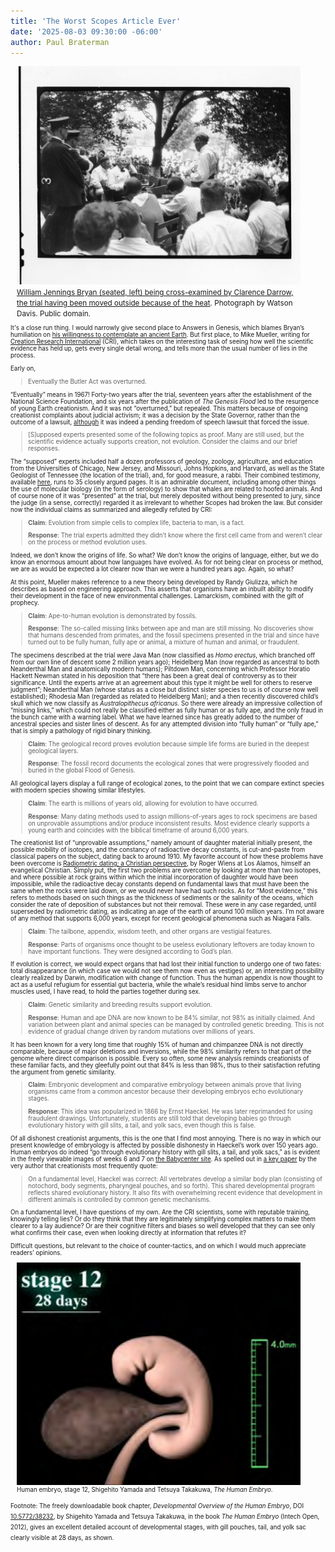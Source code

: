 ```yaml
---
title: 'The Worst Scopes Article Ever'
date: '2025-08-03 09:30:00 -06:00'
author: Paul Braterman
---
```


<figure class="on-the-left-side" style="margin-top: 10px; margin-right: 40px; margin-bottom: 10px; margin-left: 10px;">

<img src="/uploads/2025/Braterman_Darrow_Interrogating_Bryan.jpg" alt="Darrow interrogating Bryan out-of-doors"/>

<figcaption><small> <a href="https://upload.wikimedia.org/wikipedia/commons/0/0d/Tennessee_v._John_T._Scopes_Trial-_Outdoor_proceedings_on_July_20%2C_1925%2C_showing_William_Jennings_Bryan_and_Clarence_Darrow._%282_of_4_photos%29_%282898243103%29_crop.jpg "> William Jennings Bryan (seated, left) being cross-examined by Clarence Darrow, the trial having been moved outside because of the heat<a>. Photograph by Watson Davis. Public domain.<small></figcaption>

</figure>

It's a close run thing. I would narrowly give second place to Answers in Genesis, which blames Bryan’s humiliation on <a href="https://answersingenesis.org/blogs/ken-ham/2025/06/13/partnering-with-faithful-fathers/">his willingness to contemplate an ancient Earth</a>. But first place, to Mike Mueller, writing for <a href="https://www.icr.org/article/scopes-monkey-trial-battle-worldviews/">Creation Research International</a> (CRI), which takes on the interesting task of seeing how well the scientific evidence has held up, gets every single detail wrong, and tells more than the usual number of lies in the process. 

Early on,

<blockquote>Eventually the Butler Act was overturned.</blockquote>

“Eventually” means in 1967! Forty-two years after the trial, seventeen years after the establishment of the National Science Foundation, and six years after the publication of <i>The Genesis Flood</i> led to the resurgence of young Earth creationism. And it was not “overturned,” but repealed. This matters because of ongoing creationist complaints about judicial activism; it was a decision by the State Governor, rather than the outcome of a lawsuit, <a href="https://en.wikipedia.org/wiki/Butler_Act">although</a> it was indeed a pending freedom of speech lawsuit that forced the issue.

<!--more-->

<blockquote>[S]upposed experts presented some of the following topics as proof. Many are still used, but the scientific evidence actually supports creation, not evolution. Consider the claims and our brief responses.</blockquote>

The “supposed” experts included half a dozen professors of geology, zoology, agriculture, and education from the Universities of Chicago, New Jersey, and Missouri, Johns Hopkins, and Harvard, as well as the State Geologist of Tennessee (the location of the trial), and, for good measure, a rabbi. Their combined testimony, available <a href="https://profjoecain.net/scopes-monkey-trial-1925-complete-trial-transcripts/">here</a>, runs to 35 closely argued pages. It is an admirable document, including among other things the use of molecular biology (in the form of serology) to show that whales are related to hoofed animals. And of course none of it was “presented” at the trial, but merely deposited without being presented to jury, since the judge (in a sense, correctly) regarded it as irrelevant to whether Scopes had broken the law. But consider now the individual claims as summarized and allegedly refuted by CRI:

<blockquote><strong>Claim</strong>: Evolution from simple cells to complex life, bacteria to man, is a fact.

<strong>Response</strong>: The trial experts admitted they didn’t know where the first cell came from and weren’t clear on the process or method evolution uses. </blockquote>

Indeed, we don’t know the origins of life. So what? We don’t know the origins of language, either, but we do know an enormous amount about how languages have evolved. As for not being clear on process or method, we are as would be expected a lot clearer now than we were a hundred years ago. Again, so what? 

At this point, Mueller makes reference to a new theory being developed by Randy Giulizza, which he describes as based on engineering approach. This asserts that organisms have an inbuilt ability to modify their development in the face of new environmental challenges. Lamarckism, combined with the gift of prophecy.

<blockquote><strong>Claim</strong>: Ape-to-human evolution is demonstrated by fossils.

<strong>Response</strong>: The so-called missing links between ape and man are still missing. No discoveries show that humans descended from primates, and the fossil specimens presented in the trial and since have turned out to be fully human, fully ape or animal, a mixture of human and animal, or fraudulent.</blockquote>

The specimens described at the trial were Java Man (now classified as <i>Homo erectus</i>, which branched off from our own line of descent some 2 million years ago); Heidelberg Man (now regarded as ancestral to both Neanderthal Man and anatomically modern humans); Piltdown Man, concerning which Professor Horatio Hackett Newman stated in his deposition that “there has been a great deal of controversy as to their significance. Until the experts arrive at an agreement about this type it might be well for others to reserve judgment”; Neanderthal Man (whose status as a close but distinct sister species to us is of course now well established); Rhodesia Man (regarded as related to Heidelberg Man); and a then recently discovered child’s skull which we now classify as <i>Australopithecus africanus</i>. So there were already an impressive collection of “missing links,” which could not really be classified either as fully human or as fully ape, and the only fraud in the bunch came with a warning label. What we have learned since has greatly added to the number of ancestral species and sister lines of descent. As for any attempted division into “fully human” or “fully ape,” that is simply a pathology of rigid binary thinking.

<blockquote><strong>Claim</strong>: The geological record proves evolution because simple life forms are buried in the deepest geological layers.

<strong>Response</strong>: The fossil record documents the ecological zones that were progressively flooded and buried in the global Flood of Genesis. </blockquote>

All geological layers display a full range of ecological zones, to the point that we can compare extinct species with modern species showing similar lifestyles. 

<blockquote><strong>Claim</strong>: The earth is millions of years old, allowing for evolution to have occurred.

<strong>Response</strong>: Many dating methods used to assign millions-of-years ages to rock specimens are based on unprovable assumptions and/or produce inconsistent results. Most evidence clearly supports a young earth and coincides with the biblical timeframe of around 6,000 years.</blockquote>

The creationist list of “unprovable assumptions,” namely amount of daughter material initially present, the possible mobility of isotopes, and the constancy of radioactive decay constants, is cut-and-paste from classical papers on the subject, dating back to around 1910. My favorite account of how these problems have been overcome is <a href="https://www.asa3.org/ASA/resources/Wiens2002.pdf">Radiometric dating; a Christian perspective</a>, by Roger Wiens at Los Alamos, himself an evangelical Christian. Simply put, the first two problems are overcome by looking at more than two isotopes, and where possible at rock grains within which the initial incorporation of daughter would have been impossible, while the radioactive decay constants depend on fundamental laws that must have been the same when the rocks were laid down, or we would never have had such rocks. As for “Most evidence,” this refers to methods based on such things as the thickness of sediments or the salinity of the oceans, which consider the rate of deposition of substances but not their removal. These were in any case regarded, until superseded by radiometric dating, as indicating an age of the earth of around 100 million years. I’m not aware of any method that supports 6,000 years, except for recent geological phenomena such as Niagara Falls.

<blockquote><strong>Claim</strong>: The tailbone, appendix, wisdom teeth, and other organs are vestigial features.

<strong>Response</strong>: Parts of organisms once thought to be useless evolutionary leftovers are today known to have important functions. They were designed according to God’s plan.</blockquote>

If evolution is correct, we would expect organs that had lost their initial function to undergo one of two fates: total disappearance (in which case we would not see them now even as vestiges) or, an interesting possibility clearly realized by Darwin, modification with change of function. Thus the human appendix is now thought to act as a useful refugium for essential gut bacteria, while the whale’s residual hind limbs serve to anchor muscles used, I have read, to hold the parties together during sex.

<blockquote><strong>Claim</strong>: Genetic similarity and breeding results support evolution.

<strong>Response</strong>: Human and ape DNA are now known to be 84% similar, not 98% as initially claimed. And variation between plant and animal species can be managed by controlled genetic breeding. This is not evidence of gradual change driven by random mutations over millions of years.</blockquote>

It has been known for a very long time that roughly 15% of human and chimpanzee DNA is not directly comparable, because of major deletions and inversions, while the 98% similarity refers to that part of the genome where direct comparison is possible. Every so often, some new analysis reminds creationists of these familiar facts, and they gleefully point out that 84% is less than 98%, thus to their satisfaction refuting the argument from genetic similarity.

<blockquote><strong>Claim</strong>: Embryonic development and comparative embryology between animals prove that living organisms came from a common ancestor because their developing embryos echo evolutionary stages.

<strong>Response</strong>: This idea was popularized in 1866 by Ernst Haeckel. He was later reprimanded for using fraudulent drawings. Unfortunately, students are still told that developing babies go through evolutionary history with gill slits, a tail, and yolk sacs, even though this is false. </blockquote>

Of all dishonest creationist arguments, this is the one that I find most annoying. There is no way in which our present knowledge of embryology is affected by possible dishonesty in Haeckel’s work over 150 years ago. Human embryos do indeed “go through evolutionary history with gill slits, a tail, and yolk sacs,” as is evident in the freely viewable images of weeks 6 and 7 on <a href="https://www.babycenter.com/pregnancy/week-by-week">the Babycenter site</a>. As spelled out in <a href="https://www.science.org/doi/10.1126/science.280.5366.983c">a key paper</a> by the very author that creationists most frequently quote:

<blockquote>On a fundamental level, Haeckel was correct: All vertebrates develop a similar body plan (consisting of notochord, body segments, pharyngeal pouches, and so forth). This shared developmental program reflects shared evolutionary history. It also fits with overwhelming recent evidence that development in different animals is controlled by common genetic mechanisms.</blockquote>

On a fundamental level, I have questions of my own. Are the CRI scientists, some with reputable training, knowingly telling lies? Or do they think that they are legitimately simplifying complex matters to make them clearer to a lay audience? Or are their cognitive filters and biases so well developed that they can see only what confirms their case, even when looking directly at information that refutes it?

Difficult questions, but relevant to the choice of counter-tactics, and on which I would much appreciate readers’ opinions.

<figure class="on-the-left-side" style="margin-top: 10px; margin-right: 40px; margin-bottom: 10px; margin-left: 10px;">
<img src="/uploads/2025/Braterman_Embryo_Stage_12.jpg" alt="Human embryo, stage 12"/>
<figcaption>Human embryo, stage 12, Shigehito Yamada and Tetsuya Takakuwa, <i>The Human Embryo</i>.</figcaption>
</figure>
Footnote: The freely downloadable book chapter, <i>Developmental Overview of the Human Embryo</i>,  DOI <a href="http://dx.doi.org/10.5772/38232">10.5772/38232</a>, by Shigehito Yamada and Tetsuya Takakuwa, in the book <i>The Human Embryo</i> (Intech Open, 2012), gives an excellent detailed account of developmental stages, with gill pouches, tail, and yolk sac clearly visible at 28 days, as shown.
